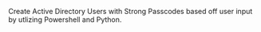 Create Active Directory Users with Strong Passcodes based off user input by utlizing Powershell and Python.
